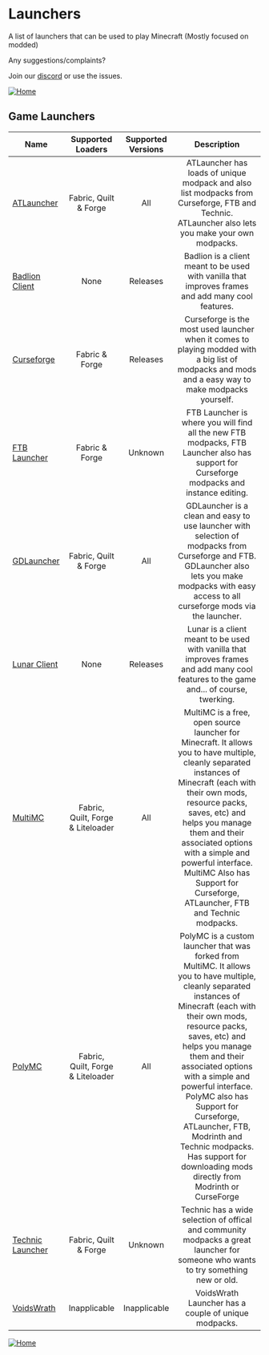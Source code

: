 # Launchers

A list of launchers that can be used to play Minecraft (Mostly focused on modded)

Any suggestions/complaints?

Join our [discord](https://discord.gg/8nzHYhVUQS) or use the issues.

[![Home](https://i.imgur.com/zGuelkW.png)](/README.md)

## Game Launchers

| Name | Supported Loaders | Supported Versions | Description |
| --- | :---: | :---: | :---: |
| [ATLauncher](https://atlauncher.com) | Fabric, Quilt & Forge | All | ATLauncher has loads of unique modpack and also list modpacks from Curseforge, FTB and Technic. ATLauncher also lets you make your own modpacks. |
| [Badlion Client](https://client.badlion.net) | None | Releases | Badlion is a client meant to be used with vanilla that improves frames and add many cool features. |
| [Curseforge](https://www.curseforge.com) | Fabric & Forge | Releases | Curseforge is the most used launcher when it comes to playing modded with a big list of modpacks and mods and a easy way to make modpacks yourself. |
| [FTB Launcher](https://www.feed-the-beast.com/app) | Fabric & Forge | Unknown | FTB Launcher is where you will find all the new FTB modpacks, FTB Launcher also has support for Curseforge modpacks and instance editing. |
| [GDLauncher](https://gdevs.io) | Fabric, Quilt & Forge | All | GDLauncher is a clean and easy to use launcher with selection of modpacks from Curseforge and FTB. GDLauncher also lets you make modpacks with easy access to all curseforge mods via the launcher. |
| [Lunar Client](https://www.lunarclient.com) | None | Releases | Lunar is a client meant to be used with vanilla that improves frames and add many cool features to the game and... of course, twerking. |
| [MultiMC](https://multimc.org) | Fabric, Quilt, Forge & Liteloader | All | MultiMC is a free, open source launcher for Minecraft. It allows you to have multiple, cleanly separated instances of Minecraft (each with their own mods, resource packs, saves, etc) and helps you manage them and their associated options with a simple and powerful interface. MultiMC Also has Support for Curseforge, ATLauncher, FTB and Technic modpacks. |
| [PolyMC](https://polymc.org/) | Fabric, Quilt, Forge & Liteloader | All | PolyMC is a custom launcher that was forked from MultiMC. It allows you to have multiple, cleanly separated instances of Minecraft (each with their own mods, resource packs, saves, etc) and helps you manage them and their associated options with a simple and powerful interface. PolyMC also has Support for Curseforge, ATLauncher, FTB, Modrinth and Technic modpacks. Has support for downloading mods directly from Modrinth or CurseForge |
| [Technic Launcher](https://www.technicpack.net/download) | Fabric, Quilt & Forge | Unknown | Technic has a wide selection of offical and community modpacks a great launcher for someone who wants to try something new or old.
| [VoidsWrath](http://test.voidswrath.com/voidlauncher/) | Inapplicable | Inapplicable | VoidsWrath Launcher has a couple of unique modpacks.

[![Home](https://i.imgur.com/zGuelkW.png)](/README.md)
